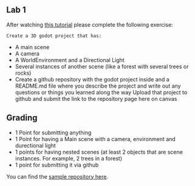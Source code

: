 ## Lab 1
After watching [this tutorial](https://www.youtube.com/watch?v=7P6dDG1QA7k) please complete the following exercise:

    Create a 3D godot project that has:
  - A main scene
  - A camera
  - A WorldEnvironment and a Directional Light
  - Several instances of another scene (like a forest with several trees or rocks)
  - Create a github repository with the godot project inside and a README.md file where you describe the project and write out any questions or things you learned along the way
    Upload that project to github and submit the link to the repository page here on canvas

## Grading
- 1 Point for submitting anything
- 1 Point for having a Main scene with a camera, environment and durectional light
- 1 points for having nested scenes (at least 2 objects that are scene instances. For example, 2 trees in a forest)
- 1 point for submitting it via github

You can find the [sample repository here](https://github.com/jbezark/IntroGodotGithubRepo).
